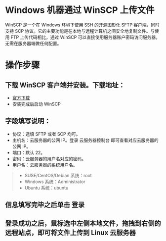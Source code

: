 # Windows 机器通过 WinSCP 上传文件

WinSCP 是一个在 Windows 环境下使用 SSH 的开源图形化 SFTP 客户端，同时支持 SCP 协议。它的主要功能是在本地与远程计算机之间安全地复制文件。与使用 FTP 上传代码相比，通过 WinSCP 可以直接使用服务器账户密码访问服务器，无需在服务器端做任何配置。

# 操作步骤

## 下载 WinSCP 客户端并安装。下载地址：
* [官方下载](https://winscp.net/eng/docs/lang:chs)
* 安装完成后启动 WinSCP

## 字段填写说明：
* 协议：选填 SFTP 或者 SCP 均可。
* 主机名：云服务器的公网 IP。登录 云服务器控制台 即可查看对应云服务器的公网 IP。
* 端口：默认 22。
* 密码：云服务器的用户名对应的密码。
* 用户名：云服务器的系统用户名。
>* SUSE/CentOS/Debian 系统：root
>* Windows 系统：Administrator
>* Ubuntu 系统：ubuntu

## 信息填写完毕之后单击 **登录**

## 登录成功之后，鼠标选中左侧本地文件，拖拽到右侧的远程站点，即可将文件上传到 Linux 云服务器